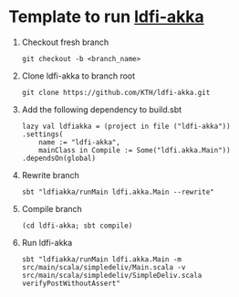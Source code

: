 # Template to run [ldfi-akka](https://github.com/KTH/ldfi-akka)

1. Checkout fresh branch
	
	`git checkout -b <branch_name>`

2. Clone ldfi-akka to branch root
	
	`git clone https://github.com/KTH/ldfi-akka.git`

3. Add the following dependency to build.sbt
	
	```			
	lazy val ldfiakka = (project in file ("ldfi-akka"))	
	.settings(
		name := "ldfi-akka",
		mainClass in Compile := Some("ldfi.akka.Main"))
	.dependsOn(global)
	```

4. Rewrite branch 

	`sbt "ldfiakka/runMain ldfi.akka.Main --rewrite"`

5. Compile branch
	
	`(cd ldfi-akka; sbt compile)`

6. Run ldfi-akka

	`sbt "ldfiakka/runMain ldfi.akka.Main -m src/main/scala/simpledeliv/Main.scala -v src/main/scala/simpledeliv/SimpleDeliv.scala verifyPostWithoutAssert"`

